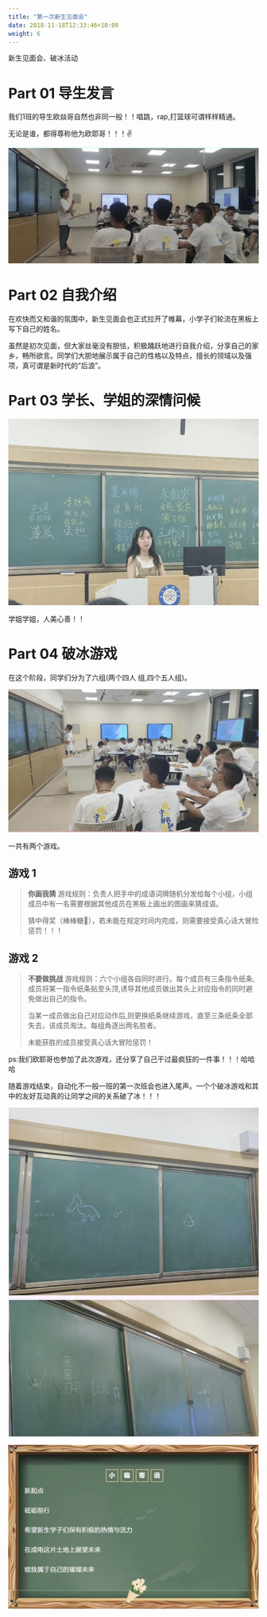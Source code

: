 ```yaml
---
title: "第一次新生见面会"
date: 2018-11-18T12:33:46+10:00
weight: 6
---
```


新生见面会、破冰活动

<!--more-->
# Part 01 导生发言

我们1班的导生欧燚哥自然也非同一般！！唱跳，rap,打篮球可谓样样精通。

无论是谁，都得尊称他为欧耶哥！！！✌️

![](images/activities/6/1.png)

# Part 02 自我介绍

在欢快而又和谐的氛围中，新生见面会也正式拉开了帷幕，小学子们轮流在黑板上写下自己的姓名。

虽然是初次见面，但大家丝毫没有胆怯，积极踊跃地进行自我介绍，分享自己的家乡，畅所欲言。同学们大胆地展示属于自己的性格以及特点，擅长的领域以及强项，真可谓是新时代的“后浪”。

# Part 03 学长、学姐的深情问候

![](images/activities/6/2.png)

学姐学姐，人美心善！！

# Part 04 破冰游戏

在这个阶段，同学们分为了六组(两个四人  组,四个五人组)。

![](images/activities/6/3.png)

一共有两个游戏。

## 游戏 1
> **你画我猜** 游戏规则：负责人把手中的成语词牌随机分发给每个小组，小组成员中有一名需要根据其他成员在黑板上画出的图画来猜成语。
> 
> 猜中得奖（棒棒糖🍭），若未能在规定时间内完成，则需要接受真心话大冒险惩罚！！！


## 游戏 2
> **不要做挑战** 游戏规则：六个小组各自同时进行。每个成员有三条指令纸条,成员将某一指令纸条贴至头顶,诱导其他成员做出其头上对应指令的同时避免做出自己的指令。
> 
> 当某一成员做出自己对应动作后,则更换纸条继续游戏，直至三条纸条全部失去，该成员淘汰。每组角逐出两名胜者。
> 
> 未能获胜的成员接受真心话大冒险惩罚！

ps:我们欧耶哥也参加了此次游戏，还分享了自己干过最疯狂的一件事！！！哈哈哈

随着游戏结束，自动化不一般一班的第一次班会也进入尾声。一个个破冰游戏和其中的友好互动真的让同学之间的关系破了冰！！！

![](images/activities/6/4.png)

![](images/activities/6/5.png)

